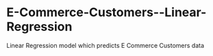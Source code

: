 # E-Commerce-Customers--Linear-Regression
Linear Regression model which predicts E Commerce Customers data
